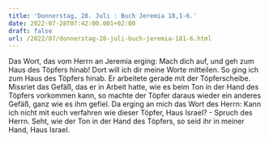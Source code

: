 ```yaml
---
title: 'Donnerstag, 28. Juli : Buch Jeremia 18,1-6.'
date: 2022-07-28T07:42:00.001+02:00
draft: false
url: /2022/07/donnerstag-28-juli-buch-jeremia-181-6.html
---
```


Das Wort, das vom Herrn an Jeremia erging: Mach dich auf, und geh zum Haus des Töpfers hinab! Dort will ich dir meine Worte mitteilen. So ging ich zum Haus des Töpfers hinab. Er arbeitete gerade mit der Töpferscheibe. Missriet das Gefäß, das er in Arbeit hatte, wie es beim Ton in der Hand des Töpfers vorkommen kann, so machte der Töpfer daraus wieder ein anderes Gefäß, ganz wie es ihm gefiel. Da erging an mich das Wort des Herrn: Kann ich nicht mit euch verfahren wie dieser Töpfer, Haus Israel? - Spruch des Herrn. Seht, wie der Ton in der Hand des Töpfers, so seid ihr in meiner Hand, Haus Israel.